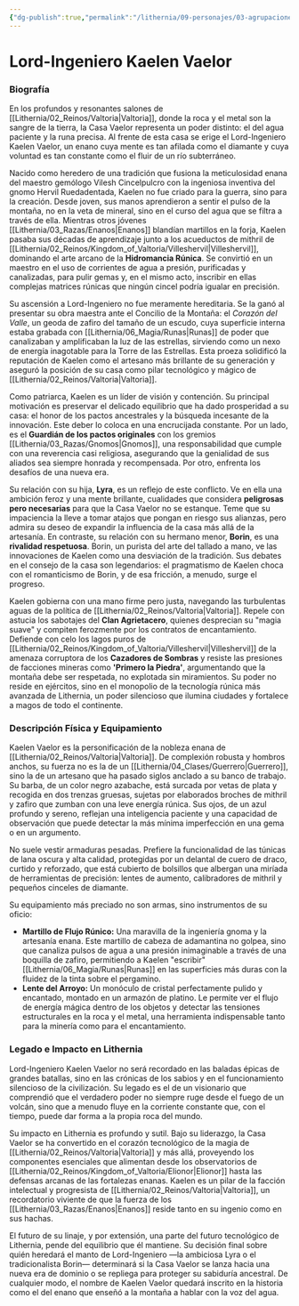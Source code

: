 ```yaml
---
{"dg-publish":true,"permalink":"/lithernia/09-personajes/03-agrupaciones/casa-vaelor/lord-ingeniero-kaelen-vaelor/","tags":["lithernia","personajes","Casa Vaelor","Valtoria","Enano"]}
---
```


# Lord-Ingeniero Kaelen Vaelor

### Biografía

En los profundos y resonantes salones de [[Lithernia/02_Reinos/Valtoria\|Valtoria]], donde la roca y el metal son la sangre de la tierra, la Casa Vaelor representa un poder distinto: el del agua paciente y la runa precisa. Al frente de esta casa se erige el Lord-Ingeniero Kaelen Vaelor, un enano cuya mente es tan afilada como el diamante y cuya voluntad es tan constante como el fluir de un río subterráneo.

Nacido como heredero de una tradición que fusiona la meticulosidad enana del maestro gemólogo Vilesh Cincelpulcro con la ingeniosa inventiva del gnomo Hervil Ruedadentada, Kaelen no fue criado para la guerra, sino para la creación. Desde joven, sus manos aprendieron a sentir el pulso de la montaña, no en la veta de mineral, sino en el curso del agua que se filtra a través de ella. Mientras otros jóvenes [[Lithernia/03_Razas/Enanos\|Enanos]] blandían martillos en la forja, Kaelen pasaba sus décadas de aprendizaje junto a los acueductos de mithril de [[Lithernia/02_Reinos/Kingdom_of_Valtoria/Villeshervil\|Villeshervil]], dominando el arte arcano de la **Hidromancia Rúnica**. Se convirtió en un maestro en el uso de corrientes de agua a presión, purificadas y canalizadas, para pulir gemas y, en el mismo acto, inscribir en ellas complejas matrices rúnicas que ningún cincel podría igualar en precisión.

Su ascensión a Lord-Ingeniero no fue meramente hereditaria. Se la ganó al presentar su obra maestra ante el Concilio de la Montaña: el *Corazón del Valle*, un geoda de zafiro del tamaño de un escudo, cuya superficie interna estaba grabada con [[Lithernia/06_Magia/Runas\|Runas]] de poder que canalizaban y amplificaban la luz de las estrellas, sirviendo como un nexo de energía inagotable para la Torre de las Estrellas. Esta proeza solidificó la reputación de Kaelen como el artesano más brillante de su generación y aseguró la posición de su casa como pilar tecnológico y mágico de [[Lithernia/02_Reinos/Valtoria\|Valtoria]].

Como patriarca, Kaelen es un líder de visión y contención. Su principal motivación es preservar el delicado equilibrio que ha dado prosperidad a su casa: el honor de los pactos ancestrales y la búsqueda incesante de la innovación. Este deber lo coloca en una encrucijada constante. Por un lado, es el **Guardián de los pactos originales** con los gremios [[Lithernia/03_Razas/Gnomos\|Gnomos]], una responsabilidad que cumple con una reverencia casi religiosa, asegurando que la genialidad de sus aliados sea siempre honrada y recompensada. Por otro, enfrenta los desafíos de una nueva era.

Su relación con su hija, **Lyra**, es un reflejo de este conflicto. Ve en ella una ambición feroz y una mente brillante, cualidades que considera **peligrosas pero necesarias** para que la Casa Vaelor no se estanque. Teme que su impaciencia la lleve a tomar atajos que pongan en riesgo sus alianzas, pero admira su deseo de expandir la influencia de la casa más allá de la artesanía. En contraste, su relación con su hermano menor, **Borin**, es una **rivalidad respetuosa**. Borin, un purista del arte del tallado a mano, ve las innovaciones de Kaelen como una desviación de la tradición. Sus debates en el consejo de la casa son legendarios: el pragmatismo de Kaelen choca con el romanticismo de Borin, y de esa fricción, a menudo, surge el progreso.

Kaelen gobierna con una mano firme pero justa, navegando las turbulentas aguas de la política de [[Lithernia/02_Reinos/Valtoria\|Valtoria]]. Repele con astucia los sabotajes del **Clan Agrietacero**, quienes desprecian su "magia suave" y compiten ferozmente por los contratos de encantamiento. Defiende con celo los lagos puros de [[Lithernia/02_Reinos/Kingdom_of_Valtoria/Villeshervil\|Villeshervil]] de la amenaza corruptora de los **Cazadores de Sombras** y resiste las presiones de facciones mineras como **'Primero la Piedra'**, argumentando que la montaña debe ser respetada, no explotada sin miramientos. Su poder no reside en ejércitos, sino en el monopolio de la tecnología rúnica más avanzada de Lithernia, un poder silencioso que ilumina ciudades y fortalece a magos de todo el continente.

### Descripción Física y Equipamiento

Kaelen Vaelor es la personificación de la nobleza enana de [[Lithernia/02_Reinos/Valtoria\|Valtoria]]. De complexión robusta y hombros anchos, su fuerza no es la de un [[Lithernia/04_Clases/Guerrero\|Guerrero]], sino la de un artesano que ha pasado siglos anclado a su banco de trabajo. Su barba, de un color negro azabache, está surcada por vetas de plata y recogida en dos trenzas gruesas, sujetas por elaborados broches de mithril y zafiro que zumban con una leve energía rúnica. Sus ojos, de un azul profundo y sereno, reflejan una inteligencia paciente y una capacidad de observación que puede detectar la más mínima imperfección en una gema o en un argumento.

No suele vestir armaduras pesadas. Prefiere la funcionalidad de las túnicas de lana oscura y alta calidad, protegidas por un delantal de cuero de draco, curtido y reforzado, que está cubierto de bolsillos que albergan una miríada de herramientas de precisión: lentes de aumento, calibradores de mithril y pequeños cinceles de diamante.

Su equipamiento más preciado no son armas, sino instrumentos de su oficio:
*   **Martillo de Flujo Rúnico:** Una maravilla de la ingeniería gnoma y la artesanía enana. Este martillo de cabeza de adamantina no golpea, sino que canaliza pulsos de agua a una presión inimaginable a través de una boquilla de zafiro, permitiendo a Kaelen "escribir" [[Lithernia/06_Magia/Runas\|Runas]] en las superficies más duras con la fluidez de la tinta sobre el pergamino.
*   **Lente del Arroyo:** Un monóculo de cristal perfectamente pulido y encantado, montado en un armazón de platino. Le permite ver el flujo de energía mágica dentro de los objetos y detectar las tensiones estructurales en la roca y el metal, una herramienta indispensable tanto para la minería como para el encantamiento.

### Legado e Impacto en Lithernia

Lord-Ingeniero Kaelen Vaelor no será recordado en las baladas épicas de grandes batallas, sino en las crónicas de los sabios y en el funcionamiento silencioso de la civilización. Su legado es el de un visionario que comprendió que el verdadero poder no siempre ruge desde el fuego de un volcán, sino que a menudo fluye en la corriente constante que, con el tiempo, puede dar forma a la propia roca del mundo.

Su impacto en Lithernia es profundo y sutil. Bajo su liderazgo, la Casa Vaelor se ha convertido en el corazón tecnológico de la magia de [[Lithernia/02_Reinos/Valtoria\|Valtoria]] y más allá, proveyendo los componentes esenciales que alimentan desde los observatorios de [[Lithernia/02_Reinos/Kingdom_of_Valtoria/Elionor\|Elionor]] hasta las defensas arcanas de las fortalezas enanas. Kaelen es un pilar de la facción intelectual y progresista de [[Lithernia/02_Reinos/Valtoria\|Valtoria]], un recordatorio viviente de que la fuerza de los [[Lithernia/03_Razas/Enanos\|Enanos]] reside tanto en su ingenio como en sus hachas.

El futuro de su linaje, y por extensión, una parte del futuro tecnológico de Lithernia, pende del equilibrio que él mantiene. Su decisión final sobre quién heredará el manto de Lord-Ingeniero —la ambiciosa Lyra o el tradicionalista Borin— determinará si la Casa Vaelor se lanza hacia una nueva era de dominio o se repliega para proteger su sabiduría ancestral. De cualquier modo, el nombre de Kaelen Vaelor quedará inscrito en la historia como el del enano que enseñó a la montaña a hablar con la voz del agua.
